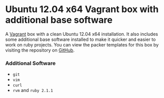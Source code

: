 # Ubuntu 12.04 x64 Vagrant box with additional base software

A [Vagrant](http://vagrantup.com) box with a clean Ubuntu 12.04 x64 installation. It also includes some additional base software installed to make it quicker and easier to work on ruby projects. You can view the packer templates for this box by visiting the repository on [GitHub](https://github.com/markrebec/precise64).

### Additional Software

* `git`
* `vim`
* `curl`
* `rvm` and `ruby 2.1.1`
